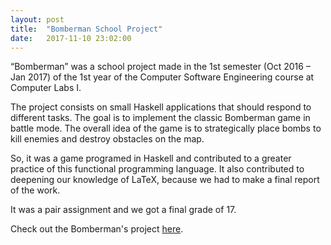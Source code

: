 ```yaml
---
layout: post
title:  "Bomberman School Project"
date:   2017-11-10 23:02:00
---
```


“Bomberman” was a school project made in the 1st semester (Oct 2016 – Jan 2017) of the 1st year of the Computer Software Engineering course at Computer Labs I. 

The project consists on small Haskell applications that should respond to different tasks. The goal is to implement the classic Bomberman game in battle mode. The overall idea of the game is to strategically place bombs to kill enemies and destroy obstacles on the map. 

So, it was a game programed in Haskell and contributed to a greater practice of this functional programming language. It also contributed to deepening our knowledge of LaTeX, because we had to make a final report of the work. 

It was a pair assignment and we got a final grade of 17.

Check out the Bomberman's project [here][bomberman].

[bomberman]: https://github.com/catarinaamachado/bomberman

